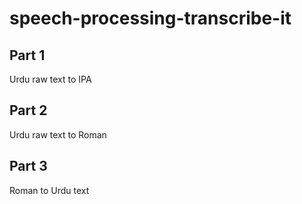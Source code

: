 # speech-processing-transcribe-it

## Part 1
Urdu raw text to IPA

## Part 2
Urdu raw text to Roman

## Part 3
Roman to Urdu text
